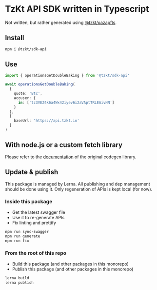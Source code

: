 # TzKt API SDK written in Typescript

Not written, but rather generated using [@tzkt/oazapfts](https://github.com/tzkt/oazapfts).

## Install

```bash
npm i @tzkt/sdk-api
```

## Use

```ts
import { operationsGetDoubleBaking } from '@tzkt/sdk-api'

await operationsGetDoubleBaking(
  {
    quote: 'Btc',
    accuser: {
      in: ['tz3VEZ4k6a4Wx42iyev6i2aVAptTRLEAivNN']
    }
  },
  {
    baseUrl: 'https://api.tzkt.io'
  }
)
```

## With node.js or a custom fetch library

Please refer to the [documentation](https://github.com/cellular/oazapfts#overriding-the-defaults) of the original codegen library.

## Update & publish

This package is managed by Lerna. All publishing and dep management should be done using it. Only regeneration of APIs is kept local (for now).

### Inside this package

- Get the latest swagger file
- Use it to re-generate APIs
- Fix linting and prettify

```bash
npm run sync-swagger
npm run generate
npm run fix
```

### From the root of this repo

- Build this package (and other packages in this monorepo)
- Publish this package (and other packages in this monorepo)

```bash
lerna build
lerna publish
```
